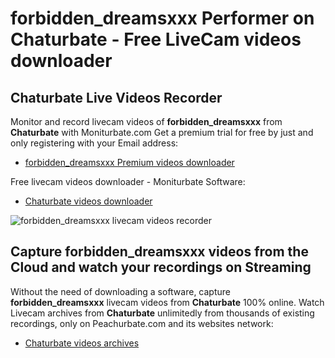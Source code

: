 # forbidden_dreamsxxx Performer on Chaturbate - Free LiveCam videos downloader

## Chaturbate Live Videos Recorder

Monitor and record livecam videos of **forbidden_dreamsxxx** from **Chaturbate** with Moniturbate.com
Get a premium trial for free by just and only registering with your Email address:
* [forbidden_dreamsxxx Premium videos downloader](https://moniturbate.com/request-demo-licence-key.html)

Free livecam videos downloader - Moniturbate Software:
* [Chaturbate videos downloader](https://moniturbate.com/moniturbate-download-software.html)

![forbidden_dreamsxxx livecam videos recorder](https://peachurnet.com/templates/moniturbate-software.png)


## Capture forbidden_dreamsxxx videos from the Cloud and watch your recordings on Streaming

Without the need of downloading a software, capture **forbidden_dreamsxxx** livecam videos from **Chaturbate** 100% online.
Watch Livecam archives from **Chaturbate** unlimitedly from thousands of existing recordings, only on Peachurbate.com and its websites network:
* [Chaturbate videos archives](https://peachurnet.com/)